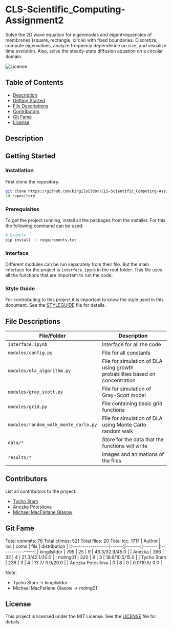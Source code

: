 # CLS-Scientific_Computing-Assignment2
Solve the 2D wave equation for eigenmodes and eigenfrequencies of membranes (square, rectangle, circle) with fixed boundaries. Discretize, compute eigenvalues, analyze frequency dependence on size, and visualize time evolution. Also, solve the steady-state diffusion equation on a circular domain.

![License](https://img.shields.io/badge/license-MIT-blue.svg)

## Table of Contents

- [Description](#description)
- [Getting Started](#getting-started)
- [File Descriptions](#file-descriptions)
- [Contributors](#contributors)
- [Git Fame](#git-fame)
- [License](#license)

## Description


## Getting Started

### Installation
First clone the repository.
```bash
git clone https://github.com/kingilsildor/CLS-Scientific_Computing-Assignment3
cd repository
```

### Prerequisites

To get the project running, install all the packages from the installer.
For this the following command can be used:
```bash
# Example
pip install -r requirements.txt
```

### Interface
Different modules can be run separately from their file.
But the main inferface for the project is `interface.ipynb` in the root folder.
This file uses all the functions that are important to run the code.

### Style Guide
For controbuting to this project it is important to know the style used in this document.
See the [STYLEGUIDE](STYLEGUIDE.md) file for details.


## File Descriptions

| File/Folder | Description |
|------------|-------------|
| `interface.ipynb` | Interface for all the code |
| `modules/config.py` | File for all constants |
| `modules/dla_algorithm.py` | File for simulation of DLA using growth probabilities based on concentration |
| `modules/gray_scott.py` | File for simulation of Gray-Scott model |
| `modules/grid.py` | File containing basic grid functions |
| `modules/random_walk_monte_carlo.py` | File for simulation of DLA using Monte Carlo random walk |
| `data/*` | Store for the data that the functions will write |
| `results/*`| Images and animations of the files |

## Contributors

List all contributors to the project.

- [Tycho Stam](https://github.com/kingilsildor)
- [Anezka Potesilova](https://github.com/anezkap)
- [Michael MacFarlane Glasow](https://github.com/mdmg01)

## Git Fame
Total commits: 76
Total ctimes: 521
Total files: 20
Total loc: 1717
| Author            |   loc |   coms |   fils |  distribution   |
|:------------------|------:|-------:|-------:|:----------------|
| kingilsildor      |   795 |     25 |      9 | 46.3/32.9/45.0  |
| Anezka            |   366 |     32 |      4 | 21.3/42.1/20.0  |
| mdmg01            |   320 |      8 |      3 | 18.6/10.5/15.0  |
| Tycho Stam        |   236 |      3 |      4 | 13.7/ 3.9/20.0  |
| Anezka Potesilova |     0 |      8 |      0 | 0.0/10.5/ 0.0   |


Note: 
- Tycho Stam -> kingilsildor
- Michael MacFarlane Glasow -> mdmg01

## License

This project is licensed under the MIT License. See the [LICENSE](LICENSE) file for details.
